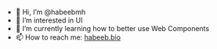 - 👋 Hi, I’m @habeebmh
- 👀 I’m interested in UI
- 🌱 I’m currently learning how to better use Web Components
- 📫 How to reach me: [habeeb.bio](habeeb.bio)

<!---
habeebmh/habeebmh is a ✨ special ✨ repository because its `README.md` (this file) appears on your GitHub profile.
You can click the Preview link to take a look at your changes.
--->
